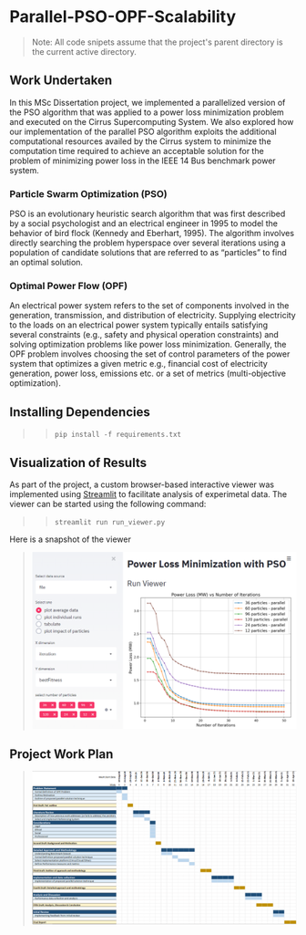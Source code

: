 # Parallel-PSO-OPF-Scalability

>Note: All code snipets assume that the project's parent directory is the current active directory.

## Work Undertaken
In this MSc Dissertation project, we implemented a parallelized version of the PSO algorithm that was applied to a power loss minimization problem and executed on the Cirrus Supercomputing System. We also explored how our implementation of the parallel PSO algorithm exploits the additional computational resources availed by the Cirrus system to minimize the computation time required to achieve an acceptable solution for the problem of minimizing power loss in the IEEE 14 Bus benchmark power system. 

### Particle Swarm Optimization (PSO)
PSO is an evolutionary heuristic search algorithm that was first described by a social psychologist and an electrical engineer in 1995 to model the behavior of bird flock (Kennedy and Eberhart, 1995). The algorithm involves directly searching the problem hyperspace over several iterations using a population of candidate solutions that are referred to as “particles” to find an optimal solution.

### Optimal Power Flow (OPF)
An electrical power system refers to the set of components involved in the generation, transmission, and distribution of electricity. Supplying electricity to the loads on an electrical power system typically entails satisfying several constraints (e.g., safety and physical operation constraints) and solving optimization problems like power loss minimization. Generally, the OPF problem involves choosing the set of control parameters of the power system that optimizes a given metric e.g., financial cost of electricity generation, power loss, emissions etc. or a set of metrics (multi-objective optimization).

## Installing Dependencies 
>> <code>pip install -f requirements.txt</code>

## Visualization of Results
As part of the project, a custom browser-based interactive viewer was implemented using [Streamlit](https://www.streamlit.io/) to facilitate analysis of experimetal data. The viewer can be started using the following command:
>> <code>streamlit run run_viewer.py</code>

Here is a snapshot of the viewer
> ![viewer](archives/image.png)


## Project Work Plan
> ![viewer](archives/work_plan.png)
